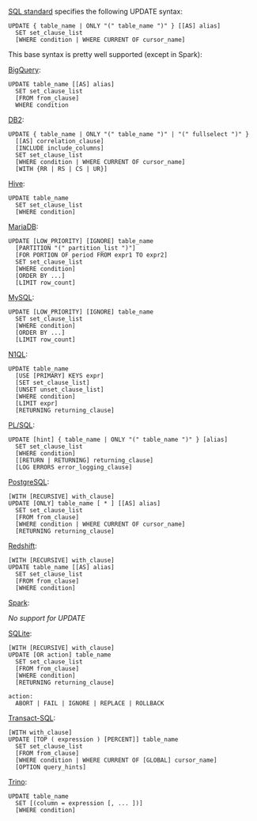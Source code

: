 [SQL standard][] specifies the following UPDATE syntax:

    UPDATE { table_name | ONLY "(" table_name ")" } [[AS] alias]
      SET set_clause_list
      [WHERE condition | WHERE CURRENT OF cursor_name]

This base syntax is pretty well supported (except in Spark):

[BigQuery][]:

    UPDATE table_name [[AS] alias]
      SET set_clause_list
      [FROM from_clause]
      WHERE condition

[DB2][]:

    UPDATE { table_name | ONLY "(" table_name ")" | "(" fullselect ")" }
      [[AS] correlation_clause]
      [INCLUDE include_columns]
      SET set_clause_list
      [WHERE condition | WHERE CURRENT OF cursor_name]
      [WITH {RR | RS | CS | UR}]

[Hive][]:

    UPDATE table_name
      SET set_clause_list
      [WHERE condition]

[MariaDB][]:

    UPDATE [LOW_PRIORITY] [IGNORE] table_name
      [PARTITION "(" partition_list ")"]
      [FOR PORTION OF period FROM expr1 TO expr2]
      SET set_clause_list
      [WHERE condition]
      [ORDER BY ...]
      [LIMIT row_count]

[MySQL][]:

    UPDATE [LOW_PRIORITY] [IGNORE] table_name
      SET set_clause_list
      [WHERE condition]
      [ORDER BY ...]
      [LIMIT row_count]

[N1QL][]:

    UPDATE table_name
      [USE [PRIMARY] KEYS expr]
      [SET set_clause_list]
      [UNSET unset_clause_list]
      [WHERE condition]
      [LIMIT expr]
      [RETURNING returning_clause]

[PL/SQL][]:

    UPDATE [hint] { table_name | ONLY "(" table_name ")" } [alias]
      SET set_clause_list
      [WHERE condition]
      [[RETURN | RETURNING] returning_clause]
      [LOG ERRORS error_logging_clause]

[PostgreSQL][]:

    [WITH [RECURSIVE] with_clause]
    UPDATE [ONLY] table_name [ * ] [[AS] alias]
      SET set_clause_list
      [FROM from_clause]
      [WHERE condition | WHERE CURRENT OF cursor_name]
      [RETURNING returning_clause]

[Redshift][]:

    [WITH [RECURSIVE] with_clause]
    UPDATE table_name [[AS] alias]
      SET set_clause_list
      [FROM from_clause]
      [WHERE condition]

[Spark][]:

_No support for UPDATE_

[SQLite][]:

    [WITH [RECURSIVE] with_clause]
    UPDATE [OR action] table_name
      SET set_clause_list
      [FROM from_clause]
      [WHERE condition]
      [RETURNING returning_clause]

    action:
      ABORT | FAIL | IGNORE | REPLACE | ROLLBACK

[Transact-SQL][]:

    [WITH with_clause]
    UPDATE [TOP ( expression ) [PERCENT]] table_name
      SET set_clause_list
      [FROM from_clause]
      [WHERE condition | WHERE CURRENT OF [GLOBAL] cursor_name]
      [OPTION query_hints]

[Trino][]:

    UPDATE table_name
      SET [(column = expression [, ... ])]
      [WHERE condition]

[sql standard]: https://jakewheat.github.io/sql-overview/sql-2008-foundation-grammar.html#_14_13_update_statement_searched
[bigquery]: https://cloud.google.com/bigquery/docs/reference/standard-sql/dml-syntax#update_statement
[db2]: https://www.ibm.com/docs/en/db2/9.7?topic=statements-update
[hive]: https://cwiki.apache.org/confluence/display/Hive/LanguageManual+DML#LanguageManualDML-Update
[mariadb]: https://mariadb.com/kb/en/update/
[mysql]: https://dev.mysql.com/doc/refman/8.0/en/update.html
[n1ql]: https://docs.couchbase.com/server/current/n1ql/n1ql-language-reference/update.html
[pl/sql]: https://docs.oracle.com/en/database/oracle/oracle-database/19/sqlrf/UPDATE.html
[postgresql]: https://www.postgresql.org/docs/current/sql-update.html
[redshift]: https://docs.aws.amazon.com/redshift/latest/dg/r_UPDATE.html
[spark]: https://spark.apache.org/docs/latest/sql-ref-syntax.html#dml-statements
[sqlite]: https://www.sqlite.org/lang_update.html
[transact-sql]: https://docs.microsoft.com/en-us/sql/t-sql/queries/update-transact-sql?view=sql-server-ver16
[trino]: https://trino.io/docs/current/sql/update.html
